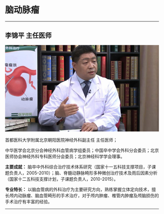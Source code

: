 # 脑动脉瘤

---

## 李锦平 主任医师

![1679210735288](image/c03_046/1679210735288.png)

首都医科大学附属北京朝阳医院神经外科副主任 主任医师；

中华医学会北京分会神经外科血管病学组委员；中国卒中学会外科分会委员；北京医师协会神经外科专科医师分会委员；北京神经科学学会理事。


**主要成就：** 脑卒中外科综合治疗技术体系研究（国家十一五科技支撑项目，子课题负责人，2005-2010）；脑、脊髓动静脉畸形多种微创治疗技术及雨后因素分析（国家十二五科技支撑计划，子课题负责人，2010-2015）。


**专业特长：** 以脑血管病的外科治疗为主要研究方向，熟练掌握立体定向技术，擅长颅内动脉瘤、脑血管畸形的手术治疗，对于颅内肿瘤、椎管内肿瘤及颅脑损伤的手术治疗有丰富的经验。

---
